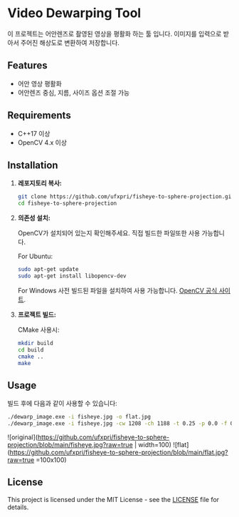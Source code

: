 # Video Dewarping Tool

이 프로젝트는 어안렌즈로 촬영된 영상을 평활화 하는 툴 입니다. 이미지를 입력으로 받아서 주어진 해상도로 변환하여 저장합니다.

## Features

- 어안 영상 평활화
- 어안렌즈 중심, 지름, 사이즈 옵션 조절 가능

## Requirements

- C++17 이상
- OpenCV 4.x 이상

## Installation

1. **레포지토리 복사:**

    ```sh
    git clone https://github.com/ufxpri/fisheye-to-sphere-projection.git
    cd fisheye-to-sphere-projection
    ```

2. **의존성 설치:**

   OpenCV가 설치되어 있는지 확인해주세요. 직접 빌드한 파일또한 사용 가능합니다.

   For Ubuntu:
   
   ```sh
   sudo apt-get update
   sudo apt-get install libopencv-dev
   ```

   For Windows
   사전 빌드된 파일을 설치하여 사용 가능합니다. [OpenCV 공식 사이트](https://opencv.org/).

3. **프로젝트 빌드:**

   CMake 사용시:

   ```sh
   mkdir build
   cd build
   cmake ..
   make
   ```

## Usage

빌드 후에 다음과 같이 사용할 수 있습니다:

```sh
./dewarp_image.exe -i fisheye.jpg -o flat.jpg
./dewarp_image.exe -i fisheye.jpg -cw 1208 -ch 1188 -t 0.25 -p 0.0 -f 0.3 -rw 250 -rh 250 -o flat2.jpg
```
![original](https://github.com/ufxpri/fisheye-to-sphere-projection/blob/main/fisheye.jpg?raw=true | width=100)
![flat](https://github.com/ufxpri/fisheye-to-sphere-projection/blob/main/flat.jpg?raw=true =100x100)
## License

This project is licensed under the MIT License - see the [LICENSE](./LICENSE) file for details.